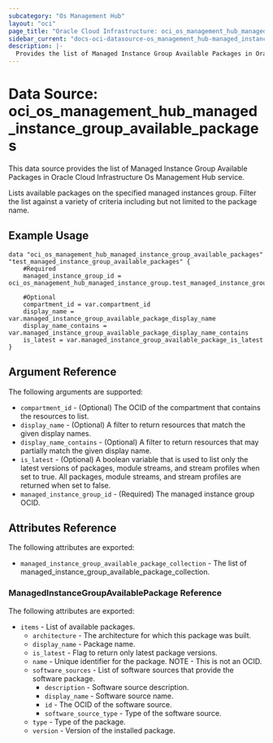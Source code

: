 ```yaml
---
subcategory: "Os Management Hub"
layout: "oci"
page_title: "Oracle Cloud Infrastructure: oci_os_management_hub_managed_instance_group_available_packages"
sidebar_current: "docs-oci-datasource-os_management_hub-managed_instance_group_available_packages"
description: |-
  Provides the list of Managed Instance Group Available Packages in Oracle Cloud Infrastructure Os Management Hub service
---
```


# Data Source: oci_os_management_hub_managed_instance_group_available_packages
This data source provides the list of Managed Instance Group Available Packages in Oracle Cloud Infrastructure Os Management Hub service.

Lists available packages on the specified managed instances group. Filter the list against a variety 
of criteria including but not limited to the package name.


## Example Usage

```hcl
data "oci_os_management_hub_managed_instance_group_available_packages" "test_managed_instance_group_available_packages" {
	#Required
	managed_instance_group_id = oci_os_management_hub_managed_instance_group.test_managed_instance_group.id

	#Optional
	compartment_id = var.compartment_id
	display_name = var.managed_instance_group_available_package_display_name
	display_name_contains = var.managed_instance_group_available_package_display_name_contains
	is_latest = var.managed_instance_group_available_package_is_latest
}
```

## Argument Reference

The following arguments are supported:

* `compartment_id` - (Optional) The OCID of the compartment that contains the resources to list.
* `display_name` - (Optional) A filter to return resources that match the given display names.
* `display_name_contains` - (Optional) A filter to return resources that may partially match the given display name.
* `is_latest` - (Optional) A boolean variable that is used to list only the latest versions of packages, module streams, and stream profiles when set to true. All packages, module streams, and stream profiles are returned when set to false. 
* `managed_instance_group_id` - (Required) The managed instance group OCID.


## Attributes Reference

The following attributes are exported:

* `managed_instance_group_available_package_collection` - The list of managed_instance_group_available_package_collection.

### ManagedInstanceGroupAvailablePackage Reference

The following attributes are exported:

* `items` - List of available packages.
	* `architecture` - The architecture for which this package was built.
	* `display_name` - Package name.
	* `is_latest` - Flag to return only latest package versions.
	* `name` - Unique identifier for the package. NOTE - This is not an OCID.
	* `software_sources` - List of software sources that provide the software package.
		* `description` - Software source description.
		* `display_name` - Software source name.
		* `id` - The OCID of the software source.
		* `software_source_type` - Type of the software source.
	* `type` - Type of the package.
	* `version` - Version of the installed package.

